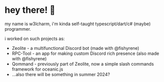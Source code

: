 # hey there! 👋

my name is w3lcharm, i'm kinda self-taught typescript/dart/c# (maybe) programmer.

i worked on such projects as:
- Zeolite - a multifunctional Discord bot (made with @fishyrene)
- RPC-Tool - an app for making custom Discord rich presence (also made with @fishyrene)
- Qommand - previously part of Zeolite, now a simple slash commands framework for oceanic.js
- ...also there will be something in summer 2024?
